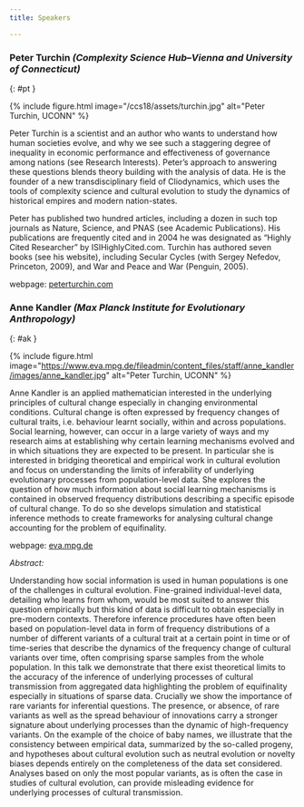 ```yaml
---
title: Speakers

---
```


### Peter Turchin *(Complexity Science Hub–Vienna and University of Connecticut)*
{: #pt }


{% include figure.html  image="/ccs18/assets/turchin.jpg" alt="Peter Turchin, UCONN" %}

Peter Turchin is a scientist and an author who wants to understand how human societies evolve, and why we see such a staggering degree of inequality in economic performance and effectiveness of governance among nations (see Research Interests). Peter’s approach to answering these questions blends theory building with the analysis of data. He is the founder of a new transdisciplinary field of Cliodynamics, which uses the tools of complexity science and cultural evolution to study the dynamics of historical empires and modern nation-states.

Peter has published two hundred articles, including a dozen in such top journals as Nature, Science, and PNAS (see Academic Publications). His publications are frequently cited and in 2004 he was designated as “Highly Cited Researcher” by ISIHighlyCited.com. Turchin has authored seven books (see his website), including Secular Cycles (with Sergey Nefedov, Princeton, 2009), and War and Peace and War (Penguin, 2005).

webpage: [peterturchin.com](https://peterturchin.com)


### Anne Kandler *(Max Planck Institute for Evolutionary Anthropology)*
{: #ak }


{% include figure.html  image="https://www.eva.mpg.de/fileadmin/content_files/staff/anne_kandler/images/anne_kandler.jpg" alt="Peter Turchin, UCONN" %}

Anne Kandler is an applied mathematician interested in the underlying principles of cultural change especially in changing environmental conditions. Cultural change is often expressed by frequency changes of cultural traits, i.e. behaviour learnt socially, within and across populations. Social learning, however, can occur in a large variety of ways and my research aims at establishing why certain learning mechanisms evolved and in which situations they are expected to be present.  In particular she is interested in bridging theoretical and empirical work in cultural evolution and focus on understanding the limits of inferability of underlying evolutionary processes from population-level data. She explores the question of how much information about social learning mechanisms is contained in observed frequency distributions describing a specific episode of cultural change. To do so she develops simulation and statistical inference methods to create frameworks for analysing cultural change accounting for the problem of equifinality. 

webpage: [eva.mpg.de](https://www.eva.mpg.de/ecology/staff/anne-kandler/index.html)

_Abstract:_

Understanding how social information is used in human populations is one of the
challenges in cultural evolution. Fine-grained individual-level data, detailing who learns
from whom, would be most suited to answer this question empirically but this kind of
data is difficult to obtain especially in pre-modern contexts. Therefore inference
procedures have often been based on population-level data in form of frequency
distributions of a number of different variants of a cultural trait at a certain point in time
or of time-series that describe the dynamics of the frequency change of cultural variants
over time, often comprising sparse samples from the whole population. In this talk we
demonstrate that there exist theoretical limits to the accuracy of the inference of
underlying processes of cultural transmission from aggregated data highlighting the
problem of equifinality especially in situations of sparse data. Crucially we show the
importance of rare variants for inferential questions. The presence, or absence, of rare
variants as well as the spread behaviour of innovations carry a stronger signature about
underlying processes than the dynamic of high-frequency variants. On the example of
the choice of baby names, we illustrate that the consistency between empirical data,
summarized by the so-called progeny, and hypotheses about cultural evolution such as
neutral evolution or novelty biases depends entirely on the completeness of the data set
considered. Analyses based on only the most popular variants, as is often the case in
studies of cultural evolution, can provide misleading evidence for underlying processes of
cultural transmission.


